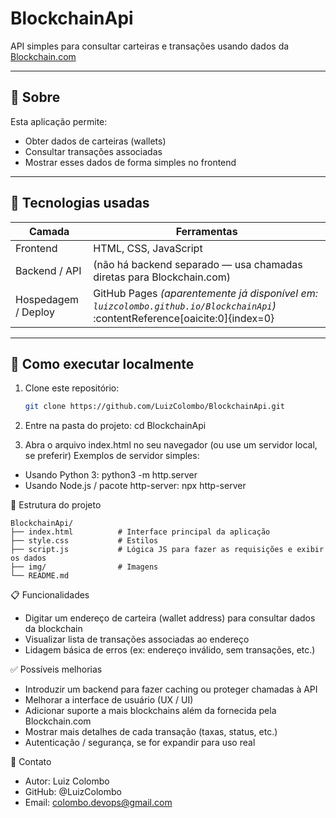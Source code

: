 # BlockchainApi

API simples para consultar carteiras e transações usando dados da [Blockchain.com](https://www.blockchain.com/)

---

## 🧾 Sobre

Esta aplicação permite:

- Obter dados de carteiras (wallets)  
- Consultar transações associadas  
- Mostrar esses dados de forma simples no frontend

---

## 🔧 Tecnologias usadas

| Camada | Ferramentas |
|---|---|
| Frontend | HTML, CSS, JavaScript |
| Backend / API | (não há backend separado — usa chamadas diretas para Blockchain.com) |
| Hospedagem / Deploy | GitHub Pages *(aparentemente já disponível em: `luizcolombo.github.io/BlockchainApi`)* :contentReference[oaicite:0]{index=0} |

---

## 🚀 Como executar localmente

1. Clone este repositório:
   ```bash
   git clone https://github.com/LuizColombo/BlockchainApi.git

2. Entre na pasta do projeto: 
   cd BlockchainApi

3. Abra o arquivo index.html no seu navegador (ou use um servidor local, se preferir)
Exemplos de servidor simples:
  - Usando Python 3:
    python3 -m http.server
  - Usando Node.js / pacote http-server:
    npx http-server

🧩 Estrutura do projeto
```text
BlockchainApi/
├── index.html          # Interface principal da aplicação
├── style.css           # Estilos
├── script.js           # Lógica JS para fazer as requisições e exibir os dados
├── img/                # Imagens 
└── README.md
```
📋 Funcionalidades

  - Digitar um endereço de carteira (wallet address) para consultar dados da blockchain
  - Visualizar lista de transações associadas ao endereço
  - Lidagem básica de erros (ex: endereço inválido, sem transações, etc.)

✅ Possíveis melhorias

  - Introduzir um backend para fazer caching ou proteger chamadas à API
  - Melhorar a interface de usuário (UX / UI)
  - Adicionar suporte a mais blockchains além da fornecida pela Blockchain.com
  - Mostrar mais detalhes de cada transação (taxas, status, etc.)
  - Autenticação / segurança, se for expandir para uso real

👤 Contato

  - Autor: Luiz Colombo
  - GitHub: @LuizColombo
  - Email: colombo.devops@gmail.com
